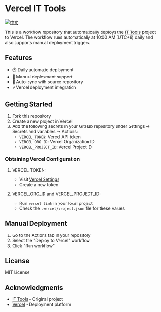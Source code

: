 # Vercel IT Tools

[![中文](https://img.shields.io/badge/中文-README.md-blue)](README.md)

This is a workflow repository that automatically deploys the [IT Tools](https://github.com/CorentinTh/it-tools) project to Vercel. The workflow runs automatically at 10:00 AM (UTC+8) daily and also supports manual deployment triggers.

## Features

- 🕙 Daily automatic deployment
- 🚀 Manual deployment support
- 🔄 Auto-sync with source repository
- ⚡ Vercel deployment integration

## Getting Started

1. Fork this repository
2. Create a new project in Vercel
3. Add the following secrets in your GitHub repository under Settings -> Secrets and variables -> Actions:
   - `VERCEL_TOKEN`: Vercel API token
   - `VERCEL_ORG_ID`: Vercel Organization ID
   - `VERCEL_PROJECT_ID`: Vercel Project ID

### Obtaining Vercel Configuration

1. VERCEL_TOKEN:
   - Visit [Vercel Settings](https://vercel.com/account/tokens)
   - Create a new token

2. VERCEL_ORG_ID and VERCEL_PROJECT_ID:
   - Run `vercel link` in your local project
   - Check the `.vercel/project.json` file for these values

## Manual Deployment

1. Go to the Actions tab in your repository
2. Select the "Deploy to Vercel" workflow
3. Click "Run workflow"

## License

MIT License

## Acknowledgments

- [IT Tools](https://github.com/CorentinTh/it-tools) - Original project
- [Vercel](https://vercel.com) - Deployment platform